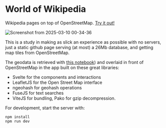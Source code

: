 # World of Wikipedia

Wikipedia pages on top of OpenStreetMap. [Try it out!](https://zulko.github.io/world-of-wikipedia/?lat=26.503184&lon=127.992096&zoom=10&marker=JTdCJTIyZ2VvaGFzaCUyMiUzQSUyMnd1ZHY0NHI3JTIyJTJDJTIycGFnZV90aXRsZSUyMiUzQSUyMlNoaWtpbmEtZW4lMjIlMkMlMjJuYW1lJTIyJTNBJTIyJTIyJTJDJTIycGFnZV9sZW4lMjIlM0ElMjI2NjMwJTIyJTJDJTIyY2F0ZWdvcnklMjIlM0ElMjJsYW5kbWFyayUyMiUyQyUyMmxhdCUyMiUzQTI2LjIwNDM2NjY4Mzk1OTk2JTJDJTIybG9uJTIyJTNBMTI3LjcxNTIwNjE0NjI0MDIzJTJDJTIyZ2VvMiUyMiUzQSUyMnd1JTIyJTJDJTIyaWQlMjIlM0ElMjJ3dWR2NDRyNy1TaGlraW5hLWVuJTIyJTJDJTIyJTI0bG9raSUyMiUzQTE3NTkxJTJDJTIyZGlzcGxheUNsYXNzJTIyJTNBJTIyc2VsZWN0ZWQlMjIlN0Q%3D)

![Screenshot from 2025-03-10 00-34-36](https://github.com/user-attachments/assets/f7bde8cb-e966-4600-a03c-d54bb0d20685)


This is a study in making as slick an experience as possible with no servers, just a static github page serving (at most) a 26Mb database, and getting map tiles from OpenStreetMap.

The geodata is retrieved with [this notebook](./geodata_curation/geodata_curation.ipynb)) and overlaid in front of OpenStreetMap in the app built on these great libraries:
- Svelte for the components and interactions
- LeafletJS for the Open Street Map interface
- ngeohash for geohash operations
- FuseJS for text searches
- ViteJS for bundling, Pako for gzip decompression.

For development, start the server with:

```
npm install
npm run dev
```
